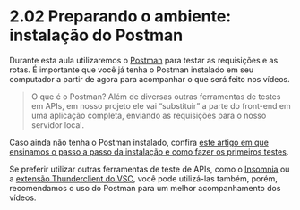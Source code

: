 # 2.02 Preparando o ambiente: instalação do Postman
Durante esta aula utilizaremos o [Postman](https://www.postman.com/) para testar as requisições e as rotas. É importante que você já tenha o Postman instalado em seu computador a partir de agora para acompanhar o que será feito nos vídeos.

> O que é o Postman? Além de diversas outras ferramentas de testes em APIs, em nosso projeto ele vai “substituir” a parte do front-end em uma aplicação completa, enviando as requisições para o nosso servidor local.

Caso ainda não tenha o Postman instalado, confira [este artigo em que ensinamos o passo a passo da instalação e como fazer os primeiros testes](https://www.alura.com.br/artigos/postman-como-instalar-dar-seus-primeiros-passos).

Se preferir utilizar outras ferramentas de teste de APIs, como o [Insomnia](https://insomnia.rest/) ou a [extensão Thunderclient do VSC](https://www.thunderclient.com/), você pode utilizá-las também, porém, recomendamos o uso do Postman para um melhor acompanhamento dos vídeos.
